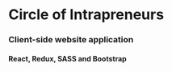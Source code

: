 # Circle of Intrapreneurs

### Client-side website application

#### React, Redux, SASS and Bootstrap
